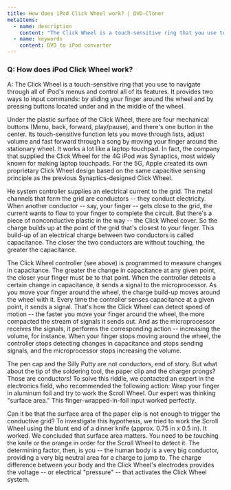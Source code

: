```yaml
---
title: How does iPod Click Wheel work? | DVD-Cloner
metaItems:
  - name: description
    content: "The Click Wheel is a touch-sensitive ring that you use to navigate through all of iPod's menus and control all of its features. It provides two ways to input commands: by sliding your finger around the wheel and by pressing buttons located under and in the middle of the wheel."
  - name: keywords
    content: DVD to iPod converter
---
```


### Q: How does iPod Click Wheel work?

A: The Click Wheel is a touch-sensitive ring that you use to navigate through all of iPod's menus and control all of its features. It provides two ways to input commands: by sliding your finger around the wheel and by pressing buttons located under and in the middle of the wheel.

Under the plastic surface of the Click Wheel, there are four mechanical buttons (Menu, back, forward, play/pause), and there's one button in the center. Its touch-sensitive function lets you move through lists, adjust volume and fast forward through a song by moving your finger around the stationary wheel. It works a lot like a laptop touchpad. In fact, the company that supplied the Click Wheel for the 4G iPod was Synaptics, most widely known for making laptop touchpads. For the 5G, Apple created its own proprietary Click Wheel design based on the same capacitive sensing principle as the previous Synaptics-designed Click Wheel.

He system controller supplies an electrical current to the grid. The metal channels that form the grid are conductors -- they conduct electricity. When another conductor -- say, your finger -- gets close to the grid, the current wants to flow to your finger to complete the circuit. But there's a piece of nonconductive plastic in the way -- the Click Wheel cover. So the charge builds up at the point of the grid that's closest to your finger. This build-up of an electrical charge between two conductors is called capacitance. The closer the two conductors are without touching, the greater the capacitance.

The Click Wheel controller (see above) is programmed to measure changes in capacitance. The greater the change in capacitance at any given point, the closer your finger must be to that point. When the controller detects a certain change in capacitance, it sends a signal to the microprocessor. As you move your finger around the wheel, the charge build-up moves around the wheel with it. Every time the controller senses capacitance at a given point, it sends a signal. That's how the Click Wheel can detect speed of motion -- the faster you move your finger around the wheel, the more compacted the stream of signals it sends out. And as the microprocessor receives the signals, it performs the corresponding action -- increasing the volume, for instance. When your finger stops moving around the wheel, the controller stops detecting changes in capacitance and stops sending signals, and the microprocessor stops increasing the volume.

The pen cap and the Silly Putty are not conductors, end of story. But what about the tip of the soldering tool, the paper clip and the charger prongs? Those are conductors! To solve this riddle, we contacted an expert in the electronics field, who recommended the following action: Wrap your finger in aluminum foil and try to work the Scroll Wheel. Our expert was thinking "surface area." This finger-wrapped-in-foil input worked perfectly.

Can it be that the surface area of the paper clip is not enough to trigger the conductive grid? To investigate this hypothesis, we tried to work the Scroll Wheel using the blunt end of a dinner knife (approx. 0.75 in x 0.5 in). It worked. We concluded that surface area matters. You need to be touching the knife or the orange in order for the Scroll Wheel to detect it. The determining factor, then, is you -- the human body is a very big conductor, providing a very big neutral area for a charge to jump to. The charge difference between your body and the Click Wheel's electrodes provides the voltage -- or electrical "pressure" -- that activates the Click Wheel system.
